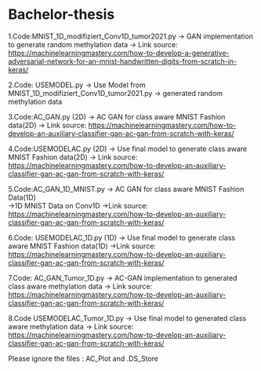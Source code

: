 # Bachelor-thesis

1.Code:MNIST_1D_modifiziert_Conv1D_tumor2021.py
-> GAN implementation to generate random methylation data
-> Link source: https://machinelearningmastery.com/how-to-develop-a-generative-adversarial-network-for-an-mnist-handwritten-digits-from-scratch-in-keras/

2.Code: USEMODEL.py
-> Use Model from MNIST_1D_modifiziert_Conv1D_tumor2021.py
-> generated random methylation data

3.Code:AC_GAN.py (2D)
-> AC GAN for class aware  MNIST Fashion data(2D)
-> Link source: https://machinelearningmastery.com/how-to-develop-an-auxiliary-classifier-gan-ac-gan-from-scratch-with-keras/

4.Code:USEMODELAC.py (2D)
-> Use final model to generate class aware MNIST Fashion data(2D)
-> Link source: https://machinelearningmastery.com/how-to-develop-an-auxiliary-classifier-gan-ac-gan-from-scratch-with-keras/

5.Code:AC_GAN_1D_MNIST.py
-> AC GAN for class aware MNIST Fashion Data(1D)  
->1D MNIST Data on Conv1D
->Link source: https://machinelearningmastery.com/how-to-develop-an-auxiliary-classifier-gan-ac-gan-from-scratch-with-keras/

6.Code: USEMODELAC_1D.py (1D)
-> Use final model to generate class aware MNIST Fashion data(1D)
->Link source: https://machinelearningmastery.com/how-to-develop-an-auxiliary-classifier-gan-ac-gan-from-scratch-with-keras/

7.Code: AC_GAN_Tumor_1D.py
-> AC-GAN implementation to generated class aware methylation data
-> Link source: https://machinelearningmastery.com/how-to-develop-an-auxiliary-classifier-gan-ac-gan-from-scratch-with-keras/

8.Code USEMODELAC_Tumor_1D.py
-> Use final model to generated class aware methylation data
-> Link source: https://machinelearningmastery.com/how-to-develop-an-auxiliary-classifier-gan-ac-gan-from-scratch-with-keras/


Please ignore the files : AC_Plot and .DS_Store

